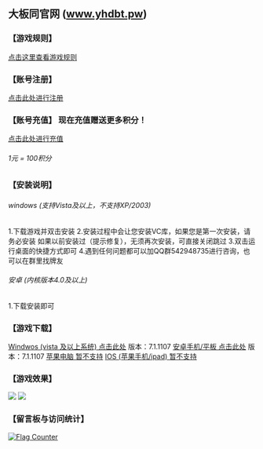 大板同官网  (www.yhdbt.pw)
--------------------

### 【游戏规则】
[点击这里查看游戏规则](http://yhdbt.pw/rule.html)

### 【账号注册】
[点击此处进行注册](http://lazypos.pw:51888/regist.html)

### 【账号充值】 现在充值赠送更多积分！
[点击此处进行充值](http://lazypos.pw:51888/charge.html)
###### 1元 = 100积分

### 【安装说明】
###### windows (支持Vista及以上，不支持XP/2003)
1.下载游戏并双击安装
2.安装过程中会让您安装VC库，如果您是第一次安装，请务必安装
如果以前安装过（提示修复），无须再次安装，可直接关闭跳过
3.双击运行桌面的快捷方式即可
4.遇到任何问题都可以加QQ群542948735进行咨询，也可以在群里找牌友

###### 安卓 (内核版本4.0及以上)
1.下载安装即可

### 【游戏下载】
[Windwos (vista 及以上系统) 点击此处](http://lazypos.pw:51888/yhdbt_steup_711107.exe) 版本：7.1.1107
[安卓手机/平板 点击此处](http://lazypos.pw:51888/yhdbt_711107.apk) 版本：7.1.1107
[苹果电脑 暂不支持]()
[IOS (苹果手机/ipad) 暂不支持]()

### 【游戏效果】
![](http://yhdbt.pw/pic/xiaoguo.png)
![](http://yhdbt.pw/pic/xiaoguo1.png)

### 【留言板与访问统计】
<div id="uyan_frame"></div>
<script type="text/javascript" src="http://v2.uyan.cc/code/uyan.js?uid=2124439"></script>
<!-- UY END -->
<a href="http://info.flagcounter.com/UZ0U"><img src="http://s07.flagcounter.com/count2/UZ0U/bg_FFFFFF/txt_000000/border_CCCCCC/columns_8/maxflags_32/viewers_0/labels_0/pageviews_0/flags_0/percent_0/" alt="Flag Counter" border="0"></a>